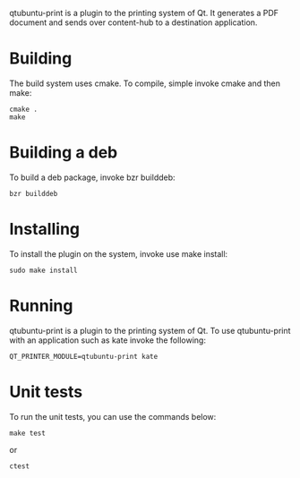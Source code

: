 qtubuntu-print is a plugin to the printing system of Qt.
It generates a PDF document and sends over content-hub
to a destination application.

# Building

The build system uses cmake.
To compile, simple invoke cmake and then make:

```
cmake .
make
```

# Building a deb

To build a deb package, invoke bzr builddeb:

```
bzr builddeb
```

# Installing

To install the plugin on the system, invoke use make install:

```
sudo make install
```

# Running

qtubuntu-print is a plugin to the printing system of Qt.
To use qtubuntu-print with an application such as kate invoke the following:

```
QT_PRINTER_MODULE=qtubuntu-print kate
```

# Unit tests

To run the unit tests, you can use the commands below:

```
make test
```

or

```
ctest
```
